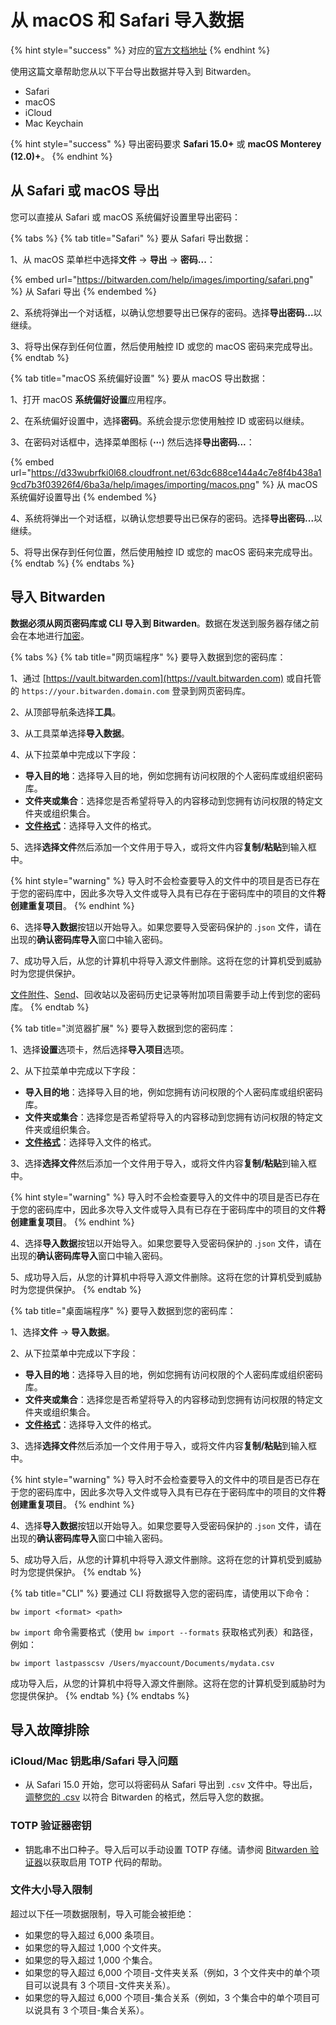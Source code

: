 # 从 macOS 和 Safari 导入数据

{% hint style="success" %}
对应的[官方文档地址](https://bitwarden.com/help/article/import-from-safari/)
{% endhint %}

使用这篇文章帮助您从以下平台导出数据并导入到 Bitwarden。

* Safari
* macOS
* iCloud
* Mac Keychain

{% hint style="success" %}
导出密码要求 **Safari 15.0+** 或 **macOS Monterey (12.0)+**。
{% endhint %}

## 从 Safari 或 macOS 导出 <a href="#export-from-safari-or-macos" id="export-from-safari-or-macos"></a>

您可以直接从 Safari 或 macOS 系统偏好设置里导出密码：

{% tabs %}
{% tab title="Safari" %}
要从 Safari 导出数据：

1、从 macOS 菜单栏中选择**文件** → **导出** → **密码...**：

{% embed url="https://bitwarden.com/help/images/importing/safari.png" %}
从 Safari 导出
{% endembed %}

2、系统将弹出一个对话框，以确认您想要导出已保存的密码。选择**导出密码...**&#x4EE5;继续。

3、将导出保存到任何位置，然后使用触控 ID 或您的 macOS 密码来完成导出。
{% endtab %}

{% tab title="macOS 系统偏好设置" %}
要从 macOS 导出数据：

1、打开 macOS **系统偏好设置**应用程序。

2、在系统偏好设置中，选择**密码**。系统会提示您使用触控 ID 或密码以继续。

3、在密码对话框中，选择菜单图标 (**⋯**) 然后选择**导出密码...**：

{% embed url="https://d33wubrfki0l68.cloudfront.net/63dc688ce144a4c7e8f4b438a19cd7b3f03926f4/6ba3a/help/images/importing/macos.png" %}
从 macOS 系统偏好设置导出
{% endembed %}

4、系统将弹出一个对话框，以确认您想要导出已保存的密码。选择**导出密码...**&#x4EE5;继续。

5、将导出保存到任何位置，然后使用触控 ID 或您的 macOS 密码来完成导出。
{% endtab %}
{% endtabs %}

## 导入 Bitwarden <a href="#import-to-bitwarden" id="import-to-bitwarden"></a>



**数据必须从网页密码库或 CLI 导入到 Bitwarden**。数据在发送到服务器存储之前会在本地进行[加密](../../security/encryption.md)。

{% tabs %}
{% tab title="网页端程序" %}
要导入数据到您的密码库：

1、通过 [https://vault.bitwarden.com](https://vault.bitwarden.com) 或自托管的 `https://your.bitwarden.domain.com` 登录到网页密码库。

2、从顶部导航条选择**工具**。

3、从工具菜单选择**导入数据**。

4、从下拉菜单中完成以下字段：

* **导入目的地**：选择导入目的地，例如您拥有访问权限的个人密码库或组织密码库。
* **文件夹或集合**：选择您是否希望将导入的内容移动到您拥有访问权限的特定文件夹或组织集合。
* [**文件格式**](../import-and-export-faqs.md#q-what-file-formats-does-bitwarden-support-for-import)：选择导入文件的格式。

5、选择**选择文件**然后添加一个文件用于导入，或将文件内容**复制/粘贴**到输入框中。

{% hint style="warning" %}
导入时不会检查要导入的文件中的项目是否已存在于您的密码库中，因此多次导入文件或导入具有已存在于密码库中的项目的文件**将创建重复项目**。
{% endhint %}

6、选择**导入数据**按钮以开始导入。如果您要导入受密码保护的 .`json` 文件，请在出现的**确认密码库导入**窗口中输入密码。

7、成功导入后，从您的计算机中将导入源文件删除。这将在您的计算机受到威胁时为您提供保护。

[文件附件](../../your-vault/file-attachments.md)、[Send](../../bitwarden-send/about-send.md)、回收站以及密码历史记录等附加项目需要手动上传到您的密码库。
{% endtab %}

{% tab title="浏览器扩展" %}
要导入数据到您的密码库：

1、选择**设置**选项卡，然后选择**导入项目**选项。

2、从下拉菜单中完成以下字段：

* **导入目的地**：选择导入目的地，例如您拥有访问权限的个人密码库或组织密码库。
* **文件夹或集合**：选择您是否希望将导入的内容移动到您拥有访问权限的特定文件夹或组织集合。
* [**文件格式**](../import-and-export-faqs.md#q-what-file-formats-does-bitwarden-support-for-import)：选择导入文件的格式。

3、选择**选择文件**然后添加一个文件用于导入，或将文件内容**复制/粘贴**到输入框中。

{% hint style="warning" %}
导入时不会检查要导入的文件中的项目是否已存在于您的密码库中，因此多次导入文件或导入具有已存在于密码库中的项目的文件**将创建重复项目**。
{% endhint %}

4、选择**导入数据**按钮以开始导入。如果您要导入受密码保护的 .`json` 文件，请在出现的**确认密码库导入**窗口中输入密码。

5、成功导入后，从您的计算机中将导入源文件删除。这将在您的计算机受到威胁时为您提供保护。
{% endtab %}

{% tab title="桌面端程序" %}
要导入数据到您的密码库：

1、选择**文件** -> **导入数据**。

2、从下拉菜单中完成以下字段：

* **导入目的地**：选择导入目的地，例如您拥有访问权限的个人密码库或组织密码库。
* **文件夹或集合**：选择您是否希望将导入的内容移动到您拥有访问权限的特定文件夹或组织集合。
* [**文件格式**](../import-and-export-faqs.md#q-what-file-formats-does-bitwarden-support-for-import)：选择导入文件的格式。

3、选择**选择文件**然后添加一个文件用于导入，或将文件内容**复制/粘贴**到输入框中。

{% hint style="warning" %}
导入时不会检查要导入的文件中的项目是否已存在于您的密码库中，因此多次导入文件或导入具有已存在于密码库中的项目的文件**将创建重复项目**。
{% endhint %}

4、选择**导入数据**按钮以开始导入。如果您要导入受密码保护的 .`json` 文件，请在出现的**确认密码库导入**窗口中输入密码。

5、成功导入后，从您的计算机中将导入源文件删除。这将在您的计算机受到威胁时为您提供保护。
{% endtab %}

{% tab title="CLI" %}
要通过 CLI 将数据导入您的密码库，请使用以下命令：

```batch
bw import <format> <path>
```

`bw import` 命令需要格式（使用 `bw import --formats` 获取格式列表）和路径，例如：

```batch
bw import lastpasscsv /Users/myaccount/Documents/mydata.csv
```

成功导入后，从您的计算机中将导入源文件删除。这将在您的计算机受到威胁时为您提供保护。
{% endtab %}
{% endtabs %}

## 导入故障排除 <a href="#import-troubleshooting" id="import-troubleshooting"></a>

### iCloud/Mac 钥匙串/Safari 导入问题 <a href="#icloud-mac-keychain-safari-import-issues" id="icloud-mac-keychain-safari-import-issues"></a>

* 从 Safari 15.0 开始，您可以将密码从 Safari 导出到 `.csv` 文件中。导出后，[调整您的 .csv](../condition-a-bitwarden-.csv-or-.json.md) 以符合 Bitwarden 的格式，然后导入您的数据。

### TOTP 验证器密钥 <a href="#totp-authenticator-keys" id="totp-authenticator-keys"></a>

* 钥匙串不出口种子。导入后可以手动设置 TOTP 存储。请参阅 [Bitwarden 验证器](../../your-vault/totp.md)以获取启用 TOTP 代码的帮助。

### 文件大小导入限制 <a href="#file-size-import-limitations" id="file-size-import-limitations"></a>

超过以下任一项数据限制，导入可能会被拒绝：

* 如果您的导入超过 6,000 条项目。
* 如果您的导入超过 1,000 个文件夹。
* 如果您的导入超过 1,000 个集合。
* 如果您的导入超过 6,000 个项目-文件夹关系（例如，3 个文件夹中的单个项目可以说具有 3 个项目-文件夹关系）。
* 如果您的导入超过 6,000 个项目-集合关系（例如，3 个集合中的单个项目可以说具有 3 个项目-集合关系）。

